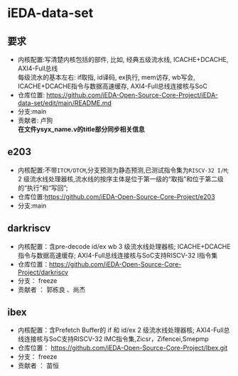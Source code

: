 # iEDA-data-set

## 要求
- 内核配置:写清楚内核包括的部件, 比如, 经典五级流水线, ICACHE+DCACHE, AXI4-Full总线  
  每级流水的基本左右: if取指, id译码, ex执行, mem访存, wb写会, ICACHE+DCACHE指令与数据高速缓存, AXI4-Full总线连接核与SoC  
- 仓库位置: https://github.com/iEDA-Open-Source-Core-Project/iEDA-data-set/edit/main/README.md  
- 分支:main  
- 贡献者: 卢狗  
**在文件ysyx_name.v的title部分同步相关信息**  


## e203

- 内核配置:不带`ITCM/DTCM`,分支预测为静态预测,已测试指令集为`RISCV-32 I/M`;  
  2 级流水线处理器核,流水线的按序主体是位于第一级的“取指”和位于第二级的“执行”和“写回”;
- 仓库位置:https://github.com/iEDA-Open-Source-Core-Project/e203
- 分支:main


## darkriscv

- 内核配置：含pre-decode id/ex wb 3 级流水线处理器核; ICACHE+DCACHE指令与数据高速缓存;
  AXI4-Full总线连接核与SoC支持RISCV-32 I指令集
- 仓库位置：https://github.com/iEDA-Open-Source-Core-Project/darkriscv
- 分支： freeze
- 贡献者 ： 郭栋良 、尚杰

## ibex

- 内核配置：含Prefetch Buffer的 if 和 id/ex 2 级流水线处理器核; 
AXI4-Full总线连接核与SoC支持RISCV-32 IMC指令集,Zicsr，Zifencei,Smepmp
- 仓库位置： https://github.com/iEDA-Open-Source-Core-Project/Ibex.git
- 分支： freeze
- 贡献者 ： 苗恒
